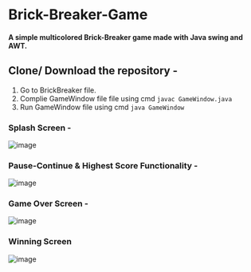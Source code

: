 # Brick-Breaker-Game

#### A simple multicolored Brick-Breaker game made with Java swing and AWT.

## Clone/ Download the repository -
1. Go to BrickBreaker file.
2. Complie GameWindow file file using cmd ```javac GameWindow.java```
3. Run GameWindow file using cmd ```java GameWindow```

### Splash Screen -
![image](https://user-images.githubusercontent.com/85562020/173860986-3fb0dc64-a0ab-4dbe-8c17-a448e179ca57.png)

### Pause-Continue & Highest Score Functionality -
![image](https://user-images.githubusercontent.com/85562020/173862734-3455e5fd-ee46-4489-b4fd-949197bf1a50.png)

### Game Over Screen -
![image](https://user-images.githubusercontent.com/85562020/173861182-0a0d87a8-b1da-4c40-a9cc-c5cd52ce3f74.png)

### Winning Screen
![image](https://user-images.githubusercontent.com/85562020/173862316-0bf2fd13-6a7f-4bab-b744-245537af3089.png)
